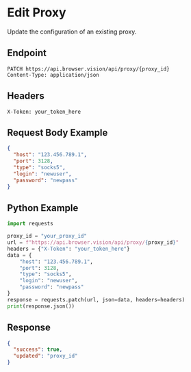 # Edit Proxy

Update the configuration of an existing proxy.

## Endpoint

```
PATCH https://api.browser.vision/api/proxy/{proxy_id}
Content-Type: application/json
```

## Headers

```
X-Token: your_token_here
```

## Request Body Example

```json
{
  "host": "123.456.789.1",
  "port": 3128,
  "type": "socks5",
  "login": "newuser",
  "password": "newpass"
}
```

## Python Example

```python
import requests

proxy_id = "your_proxy_id"
url = f"https://api.browser.vision/api/proxy/{proxy_id}"
headers = {"X-Token": "your_token_here"}
data = {
    "host": "123.456.789.1",
    "port": 3128,
    "type": "socks5",
    "login": "newuser",
    "password": "newpass"
}
response = requests.patch(url, json=data, headers=headers)
print(response.json())
```

## Response

```json
{
  "success": true,
  "updated": "proxy_id"
}
```
